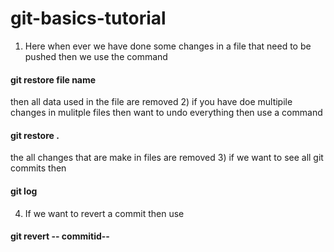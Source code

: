 # git-basics-tutorial

1) Here when ever we have done some changes in a file that need to be pushed then we use the command   
 ####  git restore file name   
then all data used in the file are removed
2) if you have doe multipile changes in mulitple files then want to undo everything 
then use a command   
####  git restore . 
the all changes that are make in files are removed
3) if we want to see all git commits then   
#### git log
4) If we want to revert a commit then use   
#### git revert -- commitid--
